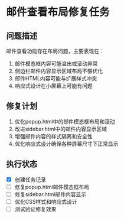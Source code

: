 # 邮件查看布局修复任务

## 问题描述
邮件查看功能存在布局问题，主要表现在：
1. 邮件模态框内容可能溢出或滚动异常
2. 侧边栏邮件内容显示区域布局不够优化
3. 邮件HTML内容可能与扩展样式冲突
4. 响应式设计在小屏幕上可能有问题

## 修复计划
1. 优化popup.html中的邮件模态框布局和滚动
2. 改进sidebar.html中的邮件内容显示区域
3. 增强邮件内容的样式隔离和安全性
4. 优化响应式设计确保各种屏幕尺寸下正常显示

## 执行状态
- [x] 创建任务记录
- [ ] 修复popup.html邮件模态框布局
- [ ] 修复sidebar.html邮件内容显示
- [ ] 优化CSS样式和响应式设计
- [ ] 测试验证修复效果
